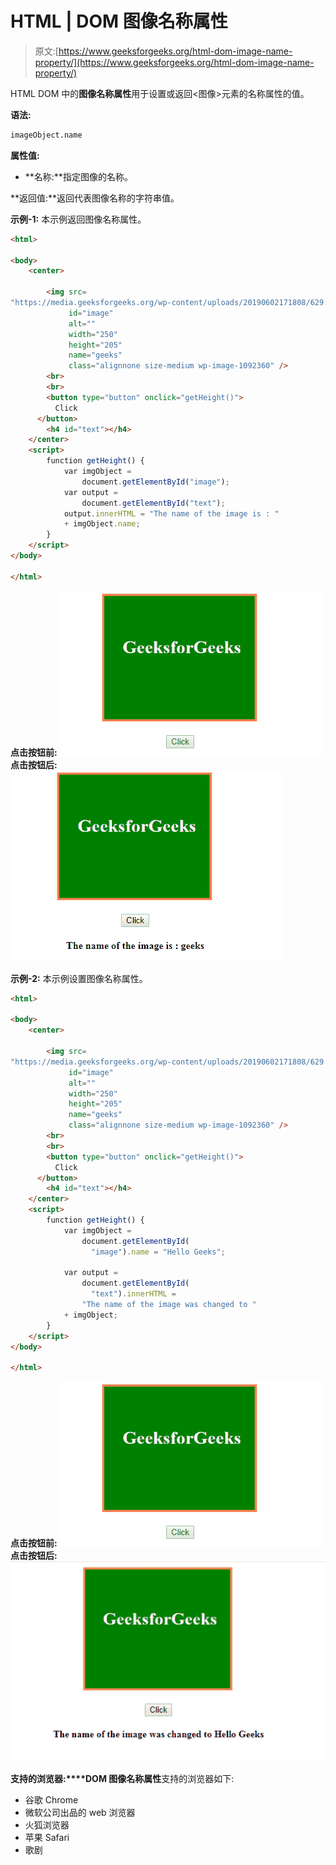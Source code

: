 # HTML | DOM 图像名称属性

> 原文:[https://www.geeksforgeeks.org/html-dom-image-name-property/](https://www.geeksforgeeks.org/html-dom-image-name-property/)

HTML DOM 中的**图像名称属性**用于设置或返回<图像>元素的名称属性的值。

**语法:**

```html
imageObject.name
```

**属性值:**

*   **名称:**指定图像的名称。

**返回值:**返回代表图像名称的字符串值。

**示例-1:** 本示例返回图像名称属性。

```html
<html>

<body>
    <center>

        <img src=
"https://media.geeksforgeeks.org/wp-content/uploads/20190602171808/629.png" 
             id="image"
             alt="" 
             width="250" 
             height="205" 
             name="geeks" 
             class="alignnone size-medium wp-image-1092360" />
        <br>
        <br>
        <button type="button" onclick="getHeight()">
          Click
      </button>
        <h4 id="text"></h4>
    </center>
    <script>
        function getHeight() {
            var imgObject = 
                document.getElementById("image");
            var output = 
                document.getElementById("text");
            output.innerHTML = "The name of the image is : "
            + imgObject.name;
        }
    </script>
</body>

</html>
```

**点击按钮前:**
![](img/fe226ed0fb6a3da61878826245cf0b01.png)
**点击按钮后:**
![](img/25979db6137665411eab80226b8d1178.png)

**示例-2:** 本示例设置图像名称属性。

```html
<html>

<body>
    <center>

        <img src=
"https://media.geeksforgeeks.org/wp-content/uploads/20190602171808/629.png"
             id="image" 
             alt="" 
             width="250" 
             height="205"
             name="geeks" 
             class="alignnone size-medium wp-image-1092360" />
        <br>
        <br>
        <button type="button" onclick="getHeight()">
          Click
      </button>
        <h4 id="text"></h4>
    </center>
    <script>
        function getHeight() {
            var imgObject = 
                document.getElementById(
                  "image").name = "Hello Geeks";

            var output = 
                document.getElementById(
                  "text").innerHTML = 
                "The name of the image was changed to " 
            + imgObject;
        }
    </script>
</body>

</html>
```

**点击按钮前:**
![](img/fe226ed0fb6a3da61878826245cf0b01.png)
**点击按钮后:**
![](img/2c2469d091ebc5758d436e8264efa439.png)

**支持的浏览器:****DOM 图像名称属性**支持的浏览器如下:

*   谷歌 Chrome
*   微软公司出品的 web 浏览器
*   火狐浏览器
*   苹果 Safari
*   歌剧